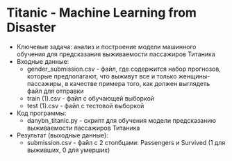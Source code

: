 # Titanic - Machine Learning from Disaster
- Ключевые задача: анализ и построение модели машинного обучения для предсказания выживаемости пассажиров Титаника
- Входные данные:
  - gender_submission.csv - файл, где содержится набор прогнозов, которые предполагают, что выживут все и только женщины-пассажиры, в качестве примера того, как должен выглядеть файл для отправки
  - train (1).csv - файл с обучающей выборкой
  - test (1).csv - файл с тестовой выборкой
- Код программы:
  - danybn_titanic.py - скрипт для обучения модели предсказанию выживаемости пассажиров Титаника
- Результат (выходные данные):
  - submission.csv - файл с 2 столбцами: Passengers и Survived (1 для выживших, 0 для умерших)
